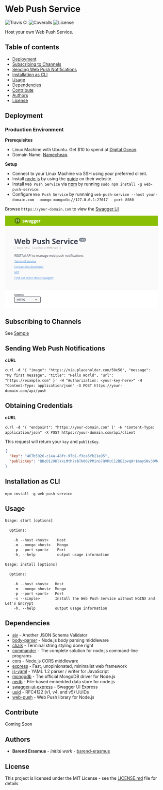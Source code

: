 # Web Push Service

![Travis CI](https://travis-ci.org/barend-erasmus/web-push-service.svg?branch=master) ![Coveralls](https://coveralls.io/repos/github/barend-erasmus/web-push-service/badge.svg?branch=master) ![License](https://img.shields.io/badge/license-MIT-blue.svg)

Host your own Web Push Service.

## Table of contents

- [Deployment](#deployment)
- [Subscribing to Channels](#subscribing-to-channels)
- [Sending Web Push Notifications](#sending-web-push-notifications)
- [Installation as CLI](#installation-as-cli)
- [Usage](#usage)
- [Dependencies](#dependencies)
- [Contribute](#contribute)
- [Authors](#authors)
- [License](#license)

## Deployment

### Production Environment

**Prerequisites**

- Linux Machine with Ubuntu. Get $10 to spend at [Digital Ocean](https://m.do.co/c/c72a0c1661d7).
- Domain Name. [Namecheap](https://www.namecheap.com).

**Setup**

- Connect to your Linux Machine via SSH using your preferred client.
- Install [node.js](https://nodejs.org) by using the [guide](https://nodejs.org/en/download/package-manager/#debian-and-ubuntu-based-linux-distributions) on their website.
- Install `Web Push Service` via [npm](https://www.npmjs.com) by running `sudo npm install -g web-push-service`.
- Configure `Web Push Service` by runnning `web-push-service --host your-domain.com --mongo mongodb://127.0.0.1:27017 --port 8080`

Browse `https://your-domain.com` to view the [Swagger UI](https://swagger.io)

![swagger](https://github.com/barend-erasmus/web-push-service/raw/master/images/swagger.png)

## Subscribing to Channels

See [Sample](https://github.com/barend-erasmus/web-push-service/tree/master/sample)

## Sending Web Push Notifications

**cURL**

`curl -d '{ "image": "https://via.placeholder.com/50x50", "message": "My first message", "title": "Hello World", "url": "https://example.com" }' -H "Authorization: <your-key-here>" -H "Content-Type: application/json" -X POST https://your-domain.com/api/push`

## Obtaining Credentials

**cURL**

`curl -d '{ "endpoint": "https://your-domain.con" }' -H "Content-Type: application/json" -X POST https://your-domain.com/api/client`

This request will return your `key` and `publicKey`.

```json
{
  "key": "467b5026-c14a-48fc-97b1-f3ca5fb21a95",
  "publicKey": "BBqOI20HlYxLMth7sbTk002PMinG7QVRUC12BEZpvq9r1maySNv30MeHxHSYPzKULqhHiSIsFKsdVlc9IJ1NuwE="
}
```

## Installation as CLI

`npm install -g web-push-service`

## Usage

```
Usage: start [options]

  Options:

    -h --host <host>    Host
    -m --mongo <host>   Mongo
    -p --port <port>    Port
    -h, --help          output usage information

Usage: install [options]

  Options:

    -h --host <host>   Host
    -m --mongo <host>  Mongo
    -p --port <port>   Port
    -s --simple>       Install the Web Push Service without NGINX and Let's Encrypt
    -h, --help         output usage information
```

## Dependencies

* [ajv](https://www.npmjs.com/package/ajv) - Another JSON Schema Validator
* [body-parser](https://www.npmjs.com/package/body-parser) - Node.js body parsing middleware
* [chalk](https://www.npmjs.com/package/chalk) - Terminal string styling done right
* [commander](https://www.npmjs.com/package/commander) - The complete solution for node.js command-line programs
* [cors](https://www.npmjs.com/package/cors) - Node.js CORS middleware
* [express](https://www.npmjs.com/package/express) - Fast, unopinionated, minimalist web framework
* [js-yaml](https://www.npmjs.com/package/js-yaml) - YAML 1.2 parser / writer for JavaScript
* [mongodb](https://www.npmjs.com/package/mongodb) - The official MongoDB driver for Node.js
* [nedb](https://www.npmjs.com/package/nedb) - File-based embedded data store for node.js
* [swagger-ui-express](https://www.npmjs.com/package/swagger-ui-express) - Swagger UI Express
* [uuid](https://www.npmjs.com/package/uuid) - RFC4122 (v1, v4, and v5) UUIDs
* [web-push](https://www.npmjs.com/package/web-push) - Web Push library for Node.js

## Contribute

Coming Soon

## Authors

* **Barend Erasmus** - *Initial work* - [barend-erasmus](https://github.com/barend-erasmus)

## License

This project is licensed under the MIT License - see the [LICENSE.md](LICENSE.md) file for details

